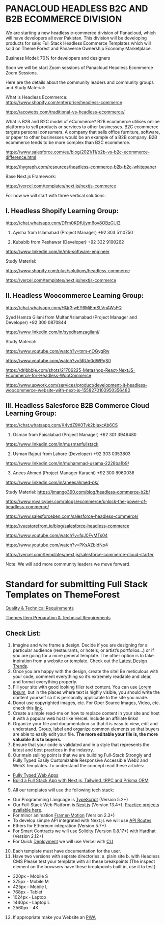 # PANACLOUD HEADLESS B2C AND B2B ECOMMERCE DIVISION

We are starting a new headless e-commerce division of Panacloud, which will have developers all over Pakistan. This division will be developing products for sale: Full Stack Headless Ecommerce Templates which will sold on Theme Forest and Panaverse Ownership Economy Marketplace.

Business Model: 70% for developers and designers

Soon we will be start Zoom sessions of Panacloud Headless Ecommerce Zoom Sessions. 


Here are the details about the community leaders and community groups and Study Material:

What is Headless Ecommerce:
https://www.shopify.com/enterprise/headless-commerce

https://acowebs.com/traditional-vs-headless-ecommerce/

What is B2B and B2C model of eCommerce?
B2B ecommerce utilises online platforms to sell products or services to other businesses. B2C ecommerce targets personal consumers. A company that sells office furniture, software, or paper to other businesses would be an example of a B2B company. B2B ecommerce tends to be more complex than B2C ecommerce.

https://www.salesforce.com/eu/blog/2021/11/b2b-vs-b2c-ecommerce-difference.html

https://hygraph.com/resources/headless-commerce-b2b-b2c-whitepaper

Base Next.js Framework:

https://vercel.com/templates/next.js/nextjs-commerce

For now we will start with three vertical solutions:


## I. Headless Shopify Learning Group:

https://chat.whatsapp.com/DFm0KDfUjym6ov8OBzGUI2

1. Ayisha from Islamabad (Project Manager)
+92 303 5110750

2. Kubabib from Peshawar (Developer)
+92 332 9100262

https://www.linkedin.com/in/mk-software-engineer

Study Material:

https://www.shopify.com/plus/solutions/headless-commerce

https://vercel.com/templates/next.js/nextjs-commerce


## II. Headless Woocommerce Learning Group:

https://chat.whatsapp.com/HQr3jwEY6MjEmSLVnAWsFQ

Syed Hamza Gilani from Multan/Islamabad (Project Manager and Developer)
+92 300 0870844

https://www.linkedin.com/in/syedhamzagilani/ 

Study Material:

https://www.youtube.com/watch?v=tnm-nOGygRw

https://www.youtube.com/watch?v=5RUn0dWPqS0

https://dribbble.com/shots/21706225-Metashop-React-NextJS-Ecommerce-for-Headless-WooCommerce

https://www.upwork.com/services/product/development-it-headless-woocommerce-website-with-next-js-1558270103950356480


## III. Headless Salesforce B2B Commerce Cloud Learning Group:

https://chat.whatsapp.com/K4vdZ9X0Tvk2bIaxcAb6CS

1. Osman from Faisalabad (Project Manager)
+92 301 3949480

https://www.linkedin.com/in/musmanfullstack


2. Usman Rajput from Lahore (Developer)
+92 303 0353803

https://www.linkedin.com/in/muhammad-usama-2228ba1b9/

3. Anees Ahmed (Project Manager Karachi)
+92 300 8960038

https://www.linkedin.com/in/aneesahmed-pk/

Study Material:
https://jmango360.com/blog/headless-commerce-b2b/

https://www.royalcyber.com/blogs/ecommerce/unlock-the-power-of-headless-commerce/

https://www.salesforceben.com/salesforce-headless-commerce/

https://vuestorefront.io/blog/salesforce-headless-commerce

https://www.youtube.com/watch?v=fqJ0FyMTs04

https://www.youtube.com/watch?v=PKsAZbldNp4

https://vercel.com/templates/next.js/salesforce-commerce-cloud-starter



Note: We will add more community leaders we move forward. 

# Standard for submitting Full Stack Templates on ThemeForest

[Quality & Technical Requirements](https://help.author.envato.com/hc/en-us/categories/360000038846-Quality-Technical-Requirements)

[Themes Item Preparation & Technical Requirements](https://help.author.envato.com/hc/en-us/articles/360000470826-Themes-Item-Preparation-Technical-Requirements)

## Check List:
1. Imagine and wire frame a design. Decide if you are designing for a particular audience (restaurants, or hotels, or artist’s portfolios…) or if you are going for a more general template. The other option is to take inpiration from a website or template. Check out the [Latest Design Trends](https://github.com/panacloud-modern-global-apps/ui-design-trends).
2. Once you are happy with the design, create the site! Be meticulous with your code, comment everything so it’s extremely readable and clear, and format everything properly.
3. Fill your site with good looking filler text content. You can use [Lorem Ipsum](https://loremipsum.io/), but in the places where text is highly visible, you should write the content yourself so it is personally applicable to the site you made.
4. Donot use copyrighted images, etc. For Oper Source Images, Video, etc. check this [link](https://github.com/dimitrisraptis96/design-heaven).
5. Create a simple read-me on how to replace content in your site and host it with a popular web host like Vercel. Include an affiliate links!
6. Organize your file and documentation so that it is easy to view, edit and understand. Group, label and organize common elements so that buyers are able to easily edit your file. **The more editable your file is, the more valuable it is to buyers.**
7. Ensure that your code is validated and in a style that represents the latest and best practices in the industry. 
8. Our main selling point is that we are building Full-Stack Strongly and Fully Typed Easily Customizable Responsive Accessible Web2 and Web3 Templates. To understand the concept read these articles:
- [Fully Typed Web Apps](https://www.epicweb.dev/fully-typed-web-apps)
- [Build a Full Stack App with Next.js, Tailwind, tRPC and Prisma ORM](https://dev.to/franciscomendes10866/build-a-full-stack-app-with-nextjs-tailwind-trpc-and-prisma-orm-4ail)
9. All our templates will use the following tech stack:
- Our Programming Language is [TypeScript](https://github.com/panacloud-modern-global-apps/learn-typescript) (Version 5.2+)
- Our Full-Stack Web Platform is [Next.js](https://github.com/panacloud-modern-global-apps/nextjs) (Version 13.4+). [Practice projects available here](https://github.com/panacloud-modern-global-apps/nextjs-projects).
- For minor animation [Framer-Motion](https://chakra-ui.com/getting-started/with-framer) (Version 2.3+)
- To develop simple API integrated with Next.js we will use [API Routes](https://nextjs.org/docs/api-routes/introduction) 
- Ethers for Ethereum integration (Version 5.7+)
- For Smart Contracts we will use Solidity (Version 0.8.17+) with Hardhat (Version 2.12+)
- For Quick [Deployment](https://vercel.com/docs/cli/deploy) we will use Vercel with [CLI](https://vercel.com/docs/cli)
10. Each template must have documentation for the user.
11. Have two versions with seprate directories: a. plain site b. with Headless CMS
Please test your template with all these breakpoints (The inspect element on the browsers have these breakpoints built in, use it to test):
- 320px - Mobile S
- 375px - Mobile M
- 425px - Mobile L
- 768px - Tablet
- 1024px - Laptop
- 1440px - Laptop L
- 2560px - 4K
12. If appropriate make you Website an [PWA](https://github.com/shadowwalker/next-pwa)
